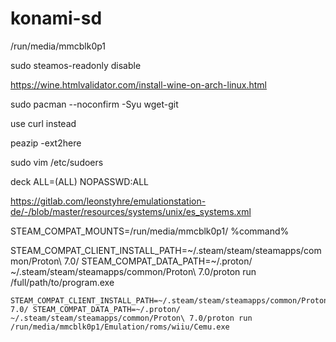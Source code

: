 # konami-sd

/run/media/mmcblk0p1

sudo steamos-readonly disable

https://wine.htmlvalidator.com/install-wine-on-arch-linux.html

sudo pacman --noconfirm -Syu wget-git

use curl instead

peazip -ext2here 

sudo vim /etc/sudoers

deck ALL=(ALL) NOPASSWD:ALL

https://gitlab.com/leonstyhre/emulationstation-de/-/blob/master/resources/systems/unix/es_systems.xml

STEAM_COMPAT_MOUNTS=/run/media/mmcblk0p1/ %command%

STEAM_COMPAT_CLIENT_INSTALL_PATH=~/.steam/steam/steamapps/common/Proton\ 7.0/ STEAM_COMPAT_DATA_PATH=~/.proton/ ~/.steam/steam/steamapps/common/Proton\ 7.0/proton run /full/path/to/program.exe


```shell
STEAM_COMPAT_CLIENT_INSTALL_PATH=~/.steam/steam/steamapps/common/Proton\ 7.0/ STEAM_COMPAT_DATA_PATH=~/.proton/ ~/.steam/steam/steamapps/common/Proton\ 7.0/proton run /run/media/mmcblk0p1/Emulation/roms/wiiu/Cemu.exe
```
